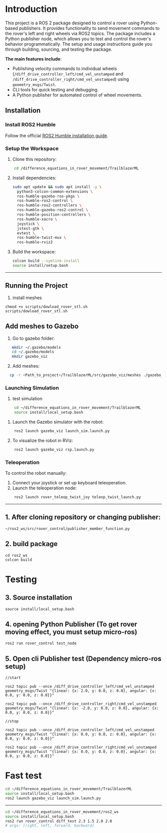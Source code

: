 # Introduction

This project is a ROS 2 package designed to control a rover using Python-based publishers. It provides functionality to send movement commands to the rover's left and right wheels via ROS2 topics. The package includes a Python publisher node, which allows you to test and control the rover's behavior programmatically. The setup and usage instructions guide you through building, sourcing, and testing the package.

**The main features include**:
- Publishing velocity commands to individual wheels (`/diff_drive_controller_left/cmd_vel_unstamped` and `/diff_drive_controller_right/cmd_vel_unstamped`) using `geometry_msgs/Twist`.
- CLI tools for quick testing and debugging.
- A Python publisher for automated control of wheel movements.

## Installation

### Install ROS2 Humble
Follow the official [ROS2 Humble installation guide](https://docs.ros.org/en/humble/Installation.html).

### Setup the Workspace
1. Clone this repository:
```bash
    cd /difference_equations_in_rover_movement/TrailblazerML
```
2. Install dependencies:
    ```bash
    sudo apt update && sudo apt install -y \
      python3-colcon-common-extensions \
      ros-humble-gazebo-ros-pkgs \
      ros-humble-ros2-control \
      ros-humble-ros2-controllers \
      ros-humble-gazebo-ros2-control \
      ros-humble-position-controllers \
      ros-humble-xacro \
      joystick \
      jstest-gtk \
      evtest \
      ros-humble-twist-mux \
      ros-humble-rviz2
    ```

3. Build the workspace:
    ```bash
    colcon build --symlink-install
    source install/setup.bash
    ```

---

## Running the Project
1. install meshes
```
chmod +x scripts/dowload_rover_stl.sh 
scripts/dowload_rover_stl.sh 
```
## Add meshes to Gazebo
1. Go to gazebo folder:
```bash
   mkdir ~/.gazebo/models
   cd ~/.gazebo/models
   mkdir gazebo_viz
```
2. Add meshes:
```bash
  cp -r <Path_to_project>/TrailblazerML/src/gazebo_viz/meshes ./gazebo_viz
```

### Launching Simulation
1. test simulation
```bash
    cd ~/difference_equations_in_rover_movement/TrailblazerML
    source install/local_setup.bash
```
1. Launch the Gazebo simulator with the robot:
```bash
    ros2 launch gazebo_viz launch_sim.launch.py
```
2. To visualize the robot in RViz:
```bash
    ros2 launch gazebo_viz rsp.launch.py
```

### Teleoperation
To control the robot manually:
1. Connect your joystick or set up keyboard teleoperation.
2. Launch the teleoperation node:
```bash
    ros2 launch rover_teleop_twist_joy teleop_twist_launch.py
```
   
---

## 1. After cloning repository or changing publisher:

```
~/ros2_ws/src/rover_control/publisher_member_function.py
```

## 2. build package

```
cd ros2_ws
colcon build
```

# Testing

## 3. Source installation

```
source install/local_setup.bash
```

## 4. opening Python Publisher (To get rover moving effect, you must setup micro-ros)

```
ros2 run rover_control test_node
```

## 5. Open cli Publisher test (Dependency micro-ros setup)

```
//start

ros2 topic pub --once /diff_drive_controller_left/cmd_vel_unstamped geometry_msgs/Twist "{linear: {x: 2.0, y: 0.0, z: 0.0}, angular: {x: 0.0, y: 0.0, z: 0.0}}"

ros2 topic pub --once /diff_drive_controller_right/cmd_vel_unstamped geometry_msgs/Twist "{linear: {x: -2.0, y: 0.0, z: 0.0}, angular: {x: 0.0, y: 0.0, z: 0.0}}"

//stop

ros2 topic pub --once /diff_drive_controller_left/cmd_vel_unstamped geometry_msgs/Twist "{linear: {x: 0.0, y: 0.0, z: 0.0}, angular: {x: 0.0, y: 0.0, z: 0.0}}"

ros2 topic pub --once /diff_drive_controller_right/cmd_vel_unstamped geometry_msgs/Twist "{linear: {x: 0.0, y: 0.0, z: 0.0}, angular: {x: 0.0, y: 0.0, z: 0.0}}"
```

# Fast test
```bash
cd ~/difference_equations_in_rover_movement/TrailblazerML
source install/local_setup.bash
ros2 launch gazebo_viz launch_sim.launch.py
```
---
```bash
cd ~/difference_equations_in_rover_movement/ros2_ws
source install/local_setup.bash
ros2 run rover_control diff_test 2.3 1.5 2.0 2.0
# args: [right, left, forward, backward]
```
